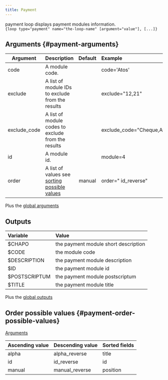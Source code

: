 ```yaml
---
title: Payment
---
```


payment loop displays payment modules information.   
`{loop type="payment" name="the-loop-name" [argument="value"], [...]}`

## Arguments {#payment-arguments}

| Argument     | Description                                                                    | Default | Example                    |
|--------------|:-------------------------------------------------------------------------------|:-------:|:---------------------------|
| code         | A module code.                                                                 |         | code='Atos'                |
| exclude      | A list of module IDs to exclude from the results                               |         | exclude="12,21"            |
| exclude_code | A list of module codes to exclude from the results                             |         | exclude_code="Cheque,Atos" |
| id           | A module id.                                                                   |         | module=4                   |
| order        | A list of values see [sorting possible values](#payment-order-possible-values) | manual  | order=" id_reverse"        |

Plus the [global arguments](./global_arguments) 

## Outputs

| Variable      | Value                                |
|:--------------|:-------------------------------------|
| $CHAPO        | the payment module short description |
| $CODE         | the module code                      |
| $DESCRIPTION  | the payment module description       |
| $ID           | the payment module id                |
| $POSTSCRIPTUM | the payment module postscriptum      |
| $TITLE        | the payment module title             |

Plus the [global outputs](./global_outputs)

## Order possible values {#payment-order-possible-values}
[Arguments](#payment-arguments)

| Ascending value | Descending value | Sorted fields |
|-----------------|------------------|:--------------|
| alpha           | alpha_reverse    | title         |
| id              | id_reverse       | id            |
| manual          | manual_reverse   | position      |